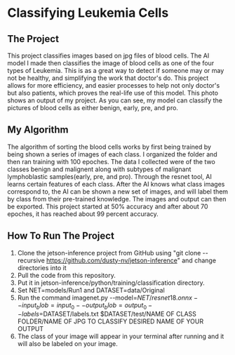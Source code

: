 # Classifying Leukemia Cells
## The Project
This project classifies images based on jpg files of blood cells. The AI model I made then classifies the image of blood cells as one of the four types of Leukemia. This is as a great way to detect if someone may or may not be healthy, and simplifying the work that doctor's do. This project allows for more efficiency, and easier processes to help not only doctor's but also patients, which proves the real-life use of this model.
This photo shows an output of my project. As you can see, my model can classify the pictures of blood cells as either benign, early, pre, and pro.
## My Algorithm
The algorithm of sorting the blood cells works by first being trained by being shown a series of images of each class. I organized the folder and then ran training with 100 epoches. The data I collected were of the two classes benign and malignent along with subtypes of malignant lymphoblastic samples(early, pre, and pro). Through the resnet tool, AI learns certain features of each class. After the AI knows what class images correspond to, the AI can be shown a new set of images, and will label them by class from their pre-trained knowledge. The images and output can then be exported. This project started at 50% accuracy and after about 70 epoches, it has reached about 99 percent accuracy.
## How To Run The Project 
1. Clone the jetson-inference project from GitHub using "git clone --recursive https://github.com/dusty-nv/jetson-inference" and change directories into it
2. Pull the code from this repository.
3. Put it in jetson-inference/python/training/classification directory.
4. Set NET=models/Run1 and DATASET=data/Original
5. Run the command imagenet.py --model=$NET/resnet18.onnx --input_blob=input_0 --output_blob=output_0 --labels=$DATASET/labels.txt $DATASET/test/NAME OF CLASS FOLDER/NAME OF JPG TO CLASSIFY DESIRED NAME OF YOUR OUTPUT
6. The class of your image will appear in your terminal after running and it will also be labeled on your image.
